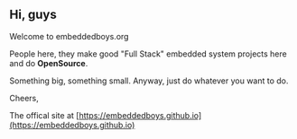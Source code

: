 ## Hi, guys

Welcome to embeddedboys.org

People here, they make good "Full Stack" embedded system projects here and do **OpenSource**.

Something big, something small. Anyway, just do whatever you want to do.

Cheers,

The offical site at [https://embeddedboys.github.io](https://embeddedboys.github.io)

<!--

**Here are some ideas to get you started:**

🙋‍♀️ A short introduction - what is your organization all about?
🌈 Contribution guidelines - how can the community get involved?
👩‍💻 Useful resources - where can the community find your docs? Is there anything else the community should know?
🍿 Fun facts - what does your team eat for breakfast?
🧙 Remember, you can do mighty things with the power of [Markdown](https://docs.github.com/github/writing-on-github/getting-started-with-writing-and-formatting-on-github/basic-writing-and-formatting-syntax)
-->
